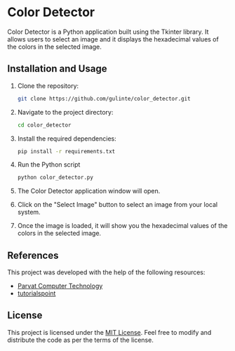 # Color Detector
Color Detector is a Python application built using the Tkinter library. It allows users to select an image and it displays the hexadecimal values of the colors in the selected image.
## Installation and Usage
1. Clone the repository:

   ```bash
   git clone https://github.com/gulinte/color_detector.git
   ```
2. Navigate to the project directory:
   ```bash
   cd color_detector
   ```
3. Install the required dependencies:
   ```bash
   pip install -r requirements.txt
   ```
4. Run the Python script
   ```bash
   python color_detector.py
   ```
5. The Color Detector application window will open.
6. Click on the "Select Image" button to select an image from your local system.
7. Once the image is loaded, it will show you the hexadecimal values of the colors in the selected image.
## References
This project was developed with the help of the following resources:
- [Parvat Computer Technology](https://www.youtube.com/watch?v=E9t6lk4FaK8&list=PLl316cKxhMxupoTZL0jWHGwmyCnDCyg2a&index=49)
- [tutorialspoint](https://www.tutorialspoint.com/resizing-images-with-imagetk-photoimage-with-tkinter)

## License
This project is licensed under the <a href="https://github.com/gulinte/color_detector/blob/main/LICENSE">MIT License</a>. Feel free to modify and distribute the code as per the terms of the license.
